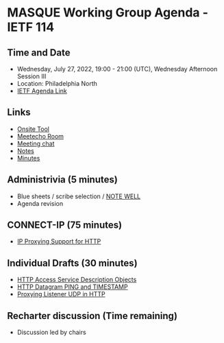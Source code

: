 # MASQUE Working Group Agenda - IETF 114

## Time and Date

* Wednesday, July 27, 2022, 19:00 - 21:00 (UTC), Wednesday Afternoon Session III
* Location: Philadelphia North
* [IETF Agenda Link](https://datatracker.ietf.org/meeting/114/agenda/?show=masque)

## Links

* [Onsite Tool](https://meetings.conf.meetecho.com/onsite114/?group=masque&short=&item=1)
* [Meetecho Room](https://meetings.conf.meetecho.com/ietf114/?group=masque&short=&item=1)
* [Meeting chat](xmpp:masque@jabber.ietf.org?join) 
* [Notes](https://notes.ietf.org/notes-ietf-114-masque) 
* [Minutes](https://datatracker.ietf.org/doc/minutes-114-masque/)

## Administrivia (5 minutes)

* Blue sheets / scribe selection / [NOTE WELL](https://www.ietf.org/about/note-well.html) 
* Agenda revision

## CONNECT-IP (75 minutes)

- [IP Proxying Support for HTTP](https://datatracker.ietf.org/doc/draft-ietf-masque-connect-ip/)

## Individual Drafts (30 minutes)

- [HTTP Access Service Description Objects](https://datatracker.ietf.org/doc/draft-schwartz-masque-access-descriptions/)
- [HTTP Datagram PING and TIMESTAMP](https://datatracker.ietf.org/doc/draft-schwartz-masque-h3-datagram-ping/)
- [Proxying Listener UDP in HTTP](https://datatracker.ietf.org/doc/draft-schinazi-connect-udp-listen/)

## Recharter discussion (Time remaining)

- Discussion led by chairs

